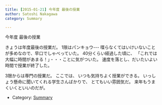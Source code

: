```yaml
---
title: [2015-01-21] 今年度 最後の授業
author: Satoshi Nakagawa
category: Summary

---
```


今年度 最後の授業

 きょうは年度最後の授業だ。
1限はパンキョウ---
喋らなくてはいけいないことが多めなので、早口でしゃべっていた。
40分くらい経過した頃に、
「これでは大幅に時間があまる！」・・・ことに気がついた。
速度を落とし、だいたいよい時間で授業が終了した。

 3限からは専門の授業だ。
ここでは、
いつも気持ちよく授業ができる。
いっしょう懸命に聞いてくれる学生さんばかりで、
とてもいい雰囲気だ。
来年もうまくいくといいのだが。

- Category: [Summary](https://merapano.github.io/categories.html#Summary)

